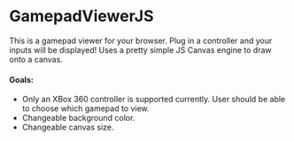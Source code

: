 # GamepadViewerJS

This is a gamepad viewer for your browser. Plug in a controller and your inputs will be displayed!
Uses a pretty simple JS Canvas engine to draw onto a canvas.

#### Goals:

- Only an XBox 360 controller is supported currently. User should be able to choose which gamepad to view.
- Changeable background color.
- Changeable canvas size.
